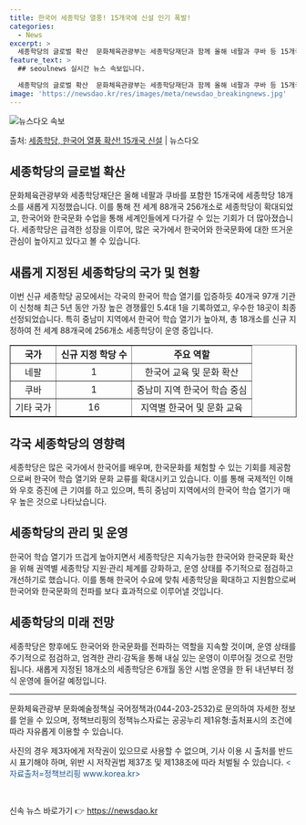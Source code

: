 ```yaml
---
title: 한국어 세종학당 열풍! 15개국에 신설 인기 폭발!
categories:
  - News
excerpt: >
  세종학당의 글로벌 확산  문화체육관광부는 세종학당재단과 함께 올해 네팔과 쿠바 등 15개국에 세종학당 18개…
feature_text: >
  ## seoulnews 실시간 뉴스 속보입니다.

  세종학당의 글로벌 확산  문화체육관광부는 세종학당재단과 함께 올해 네팔과 쿠바 등 15개국에 세종학당 18개…
image: 'https://newsdao.kr/res/images/meta/newsdao_breakingnews.jpg'
---
```


![뉴스다오 속보](https://newsdao.kr/res/images/meta/newsdao_breakingnews.jpg)

<p>출처: <a href="https://newsdao.kr/4377" rel="dofollow">세종학당, 한국어 열풍 확산! 15개국 신설</a> | 뉴스다오</p>

<h2 data-ke-size="size26">세종학당의 글로벌 확산</h2>
<p data-ke-size="size16">문화체육관광부와 세종학당재단은 올해 네팔과 쿠바를 포함한 15개국에 세종학당 18개소를 새롭게 지정했습니다. 이를 통해 전 세계 88개국 256개소로 세종학당이 확대되었고, 한국어와 한국문화 수업을 통해 세계인들에게 다가갈 수 있는 기회가 더 많아졌습니다. 세종학당은 급격한 성장을 이루어, 많은 국가에서 한국어와 한국문화에 대한 뜨거운 관심이 높아지고 있다고 볼 수 있습니다.</p>

<h2 data-ke-size="size26">새롭게 지정된 세종학당의 국가 및 현황</h2>
<p data-ke-size="size16">이번 신규 세종학당 공모에서는 각국의 한국어 학습 열기를 입증하듯 40개국 97개 기관이 신청해 최근 5년 동안 가장 높은 경쟁률인 5.4대 1을 기록하였고, 우수한 18곳이 최종 선정되었습니다. 특히 중남미 지역에서 한국어 학습 열기가 높아져, 총 18개소를 신규 지정하여 전 세계 88개국에 256개소 세종학당이 운영 중입니다.</p>

<table style="width: 100%;" border="1">
<tbody>
<tr>
<td style="text-align: center; height: 17px;"><b>국가</b></td>
<td style="text-align: center; height: 17px;"><b>신규 지정 학당 수</b></td>
<td style="text-align: center; height: 17px;"><b>주요 역할</b></td>
</tr>
<tr>
<td style="text-align: center; height: 17px;">네팔</td>
<td style="text-align: center; height: 17px;">1</td>
<td style="text-align: center; height: 17px;">한국어 교육 및 문화 확산</td>
</tr>
<tr>
<td style="text-align: center; height: 17px;">쿠바</td>
<td style="text-align: center; height: 17px;">1</td>
<td style="text-align: center; height: 17px;">중남미 지역 한국어 학습 중심</td>
</tr>
<tr>
<td style="text-align: center; height: 17px;">기타 국가</td>
<td style="text-align: center; height: 17px;">16</td>
<td style="text-align: center; height: 17px;">지역별 한국어 및 문화 교육</td>
</tr>
</tbody>
</table>

<h2 data-ke-size="size26">각국 세종학당의 영향력</h2>
<p data-ke-size="size16">세종학당은 많은 국가에서 한국어를 배우며, 한국문화를 체험할 수 있는 기회를 제공함으로써 한국어 학습 열기와 문화 교류를 확대시키고 있습니다. 이를 통해 국제적인 이해와 우호 증진에 큰 기여를 하고 있으며, 특히 중남미 지역에서의 한국어 학습 열기가 매우 높은 것으로 나타났습니다.</p>

<h2 data-ke-size="size26">세종학당의 관리 및 운영</h2>
<p data-ke-size="size16">한국어 학습 열기가 뜨겁게 높아지면서 세종학당은 지속가능한 한국어와 한국문화 확산을 위해 권역별 세종학당 지원·관리 체계를 강화하고, 운영 상태를 주기적으로 점검하고 개선하기로 했습니다. 이를 통해 한국어 수요에 맞춰 세종학당을 확대하고 지원함으로써 한국어와 한국문화의 전파를 보다 효과적으로 이루어낼 것입니다.</p>

<h2 data-ke-size="size26">세종학당의 미래 전망</h2>
<p data-ke-size="size16">세종학당은 향후에도 한국어와 한국문화를 전파하는 역할을 지속할 것이며, 운영 상태를 주기적으로 점검하고, 엄격한 관리·감독을 통해 내실 있는 운영이 이루어질 것으로 전망됩니다. 새롭게 지정된 18개소의 세종학당은 6개월 동안 시범 운영을 한 뒤 내년부터 정식 운영에 들어갈 예정입니다.</p>

<hr>
<p data-ke-size="size16">문화체육관광부 문화예술정책실 국어정책과(044-203-2532)로 문의하여 자세한 정보를 얻을 수 있으며, 정책브리핑의 정책뉴스자료는 공공누리 제1유형:출처표시의 조건에 따라 자유롭게 이용할 수 있습니다.</p>
<p data-ke-size="size16">사진의 경우 제3자에게 저작권이 있으므로 사용할 수 없으며, 기사 이용 시 출처를 반드시 표기해야 하며, 위반 시 저작권법 제37조 및 제138조에 따라 처벌될 수 있습니다. <span style="color: #1a5490;">&lt;자료출처=정책브리핑 www.korea.kr&gt;</span></p>
<p data-ke-size="size16">&nbsp;</p> 

신속 뉴스 바로가기 👉 <a href="https://newsdao.kr" rel="dofollow">https://newsdao.kr</a>


